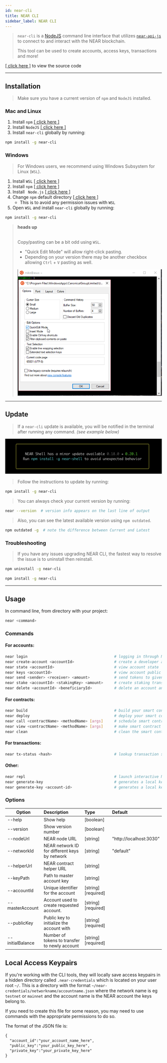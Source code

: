```yaml
---
id: near-cli
title: NEAR CLI
sidebar_label: NEAR CLI
---
```


>`near-cli` is a [NodeJS](https://nodejs.org/) command line interface that utilizes [`near-api-js`](https://github.com/near/near-api-js) to connect to and interact with the NEAR blockchain.
>
>This tool can be used to create accounts, access keys, transactions and more!

[[ click here ]](https://github.com/near/near-cli) to view the source code
___

## Installation

> Make sure you have a current version of `npm` and `NodeJS` installed.

### Mac and Linux

  1) Install `npm` [[ click here ]](https://www.npmjs.com/get-npm)
  2) Install `NodeJS` [[ click here ]](https://nodejs.org/en/download)
  3) Install `near-cli` globally by running: 

```bash
npm install -g near-cli
```

### Windows

>For Windows users, we recommend using Windows Subsystem for Linux (`WSL`).

  1. Install `WSL` [[ click here ]](https://docs.microsoft.com/en-us/windows/wsl/install-manual#downloading-distros)
  2. Install `npm` [[ click here ]](https://www.npmjs.com/get-npm)
  3. Install ` Node.js` [ [ click here ]](https://nodejs.org/en/download/package-manager/)
  4. Change `npm` default directory [ [ click here ] ](https://docs.npmjs.com/resolving-eacces-permissions-errors-when-installing-packages-globally#manually-change-npms-default-directory) 
     - This is to avoid any permission issues with `WSL` 
  5. Open `WSL` and install `near-cli` globally by running:

```bash
npm install -g near-cli
```
<blockquote class="info">
<strong>heads up</strong><br><br>

Copy/pasting can be a bit odd using `WSL`. 
 - "Quick Edit Mode" will allow right-click pasting. 
 - Depending on your version there may be another checkbox allowing `Ctrl` + `V` pasting as well.

![Windows option called Quick Edit allow right-click pasting in WSL](/docs/assets/windows-quickedit-mode.png)

</blockquote>

___

## Update
>If a `near-cli` update is available, you will be notified in the terminal after running any command. _(see example below)_

![NEAR CLI detects a new version](/docs/assets/near-cli-upgrade-notice.png)

>Follow the instructions to update by running:

```bash
npm install -g near-cli
```

>You can always check your current version by running:

```bash
near --version  # version info appears on the last line of output
```

>Also, you can see the latest available version using `npm outdated`.

```bash
npm outdated -g  # note the difference between Current and Latest
```

### Troubleshooting
>If you have any issues upgrading NEAR CLI, the fastest way to resolve the issue is to uninstall then reinstall.

```bash
npm uninstall -g near-cli
```
```bash
npm install -g near-cli
```
---

## Usage


In command line, from directory with your project:

```bash
near <command>
```

### Commands

#### For accounts:
```bash
near login                                       # logging in through NEAR protocol wallet
near create-account <accountId>                  # create a developer account with --masterAccount(required), publicKey and initialBalance
near state <accountId>                           # view account state
near keys <accountId>                            # view account public keys
near send <sender> <receiver> <amount>           # send tokens to given receiver
near stake <accountId> <stakingKey> <amount>     # create staking transaction (stakingKey is base58 encoded)
near delete <accountId> <beneficiaryId>          # delete an account and transfer funds to beneficiary account
```

#### For contracts:
```bash
near build                                       # build your smart contract
near deploy                                      # deploy your smart contract
near call <contractName> <methodName> [args]     # schedule smart contract call which can modify state
near view <contractName> <methodName> [args]     # make smart contract call which can view state
near clean                                       # clean the smart contract build locally (remove ./out )
```

#### For transactions:
```bash
near tx-status <hash>                            # lookup transaction status by hash
```

#### Other:

```bash
near repl                                        # launch interactive Node.js shell with NEAR connection available to use
near generate-key                                # generates a local key pair and an creates an implicit accountId 
near generate-key <account-id>                   # generates a local key pair with an account-id you define
```

### Options

| Option           | Description                                   | Type                 | Default                 |
| ---------------- | :-------------------------------------------- | :------------------- | :---------------------- |
| --help           | Show help                                     | [boolean]            |                         |
| --version        | Show version number                           | [boolean]            |                         |
| --nodeUrl        | NEAR node URL                                 | [string]             | "http://localhost:3030" |
| --networkId      | NEAR network ID for different keys by network | [string]             | "default"               |
| --helperUrl      | NEAR contract helper URL                      | [string]             |                         |
| --keyPath        | Path to master account key                    | [string]             |                         |
| --accountId      | Unique identifier for the account             | [string]  [required] |                         |
| --masterAccount  | Account used to create requested account.     | [string]  [required] |                         |
| --publicKey      | Public key to initialize the account with     | [string]  [required] |                         |
| --initialBalance | Number of tokens to transfer to newly account | [string]  [required] |                         |


## Local Access Keypairs

If you're working with the CLI tools, they will locally save access keypairs in a hidden directory called `.near-credentials` which is located on your user root `~/`.  This is a directory with the format `~/near-credentials/networkname/accountname.json` where the network name is eg `testnet` or `mainnet` and the account name is the NEAR account the keys belong to.

If you need to create this file for some reason, you may need to use commands with the appropriate permissions to do so.

The format of the JSON file is:

```
{
  "account_id":"your_account_name_here", 
  "public_key":"your_public_key_here",
  "private_key":"your_private_key_here" 
}
```
